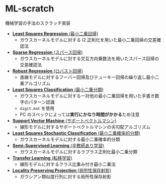 # ML-scratch

機械学習の手法のスクラッチ実装

- [**Least Squares Regression** (最小二乗回帰)](Least-Squares-Regression)
    - ガウスカーネルモデルに対する l2 正則化を用いた最小二乗回帰の交差確認法
- [**Sparse Regression** (スパース回帰)](Sparse-Regression)
    - ガウスカーネルモデルに対する交互方向乗数法を用いたスパース回帰の交差確認法
- [**Robust Regression** (ロバスト回帰)](Robust-Regression)
    - 直線モデルに対するフーバー回帰及びテューキー回帰の繰り返し最小二乗アルゴリズム
- [**Least Squares Classification** (最小二乗分類)](Least-Squares-Classification)
    - ガウスカーネルモデルに対する一対他の最小二乗回帰を用いた手書き数字のパターン認識
    - `digit.mat` を使用
    - PC のスペックによっては**実行にかなり時間がかかる**ため注意
- [**Support Vector Machine** (サポートベクトルマシン)](Support-Vector-Machine)
    - 線形モデルに対するサポートベクトルマシンの劣勾配アルゴリズム
- [**Least Squares Stochastic Classification** (最小二乗確率的分類)](Least-Squares-Stochastic-Classification)
    - ガウスカーネルモデルに対する最小二乗確率的分類
- [**Semi-Supervised Learning** (半教師あり学習)](Semi-Supervised-Learning)
    - ガウスカーネルモデルに対するラプラス正則化最小二乗分類
- [**Transfer Learning** (転移学習)](Transfer-Learning)
    - 線形モデルに対するクラス比重み付き最小二乗法
- [**Locality Preserving Projection** (局所性保存射影)](Transfer-Locality-Preserving-Projection)
    - ガウシアン類似度行列に対する局所性保存射影